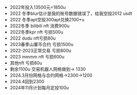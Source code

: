 - 2022年投入13500元=1850u
- 2022 冬季blur估计是我的账号数据错误了，给我空投2012 usdt
- 2022 冬季apt空投300apt兑换2100+u
- 2022冬季 bilibili nft 消费900u
- 2022冬季kpr nft 亏损500u
- 2022 dudu nft亏损80u
- 2023春季山寨币合约 亏损1500u
- 2022-2023正常交易 亏损800u
- 2023 mmmm nft 亏损600u
- 其他nft 亏损80u
- 剩余1100u 交易机器人网格做到-> 1330
- 2024.3月份网格与合约网格->2300->1200
- 2024.4回到2300
- 2024年11月计划每月定投100u